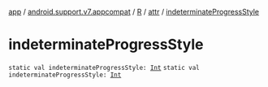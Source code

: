 [app](../../../index.md) / [android.support.v7.appcompat](../../index.md) / [R](../index.md) / [attr](index.md) / [indeterminateProgressStyle](.)

# indeterminateProgressStyle

`static val indeterminateProgressStyle: `[`Int`](https://kotlinlang.org/api/latest/jvm/stdlib/kotlin/-int/index.html)
`static val indeterminateProgressStyle: `[`Int`](https://kotlinlang.org/api/latest/jvm/stdlib/kotlin/-int/index.html)